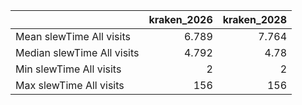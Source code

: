 |                            |   kraken_2026 |   kraken_2028 |
|:---------------------------|--------------:|--------------:|
| Mean slewTime All visits   |         6.789 |         7.764 |
| Median slewTime All visits |         4.792 |         4.78  |
| Min slewTime All visits    |         2     |         2     |
| Max slewTime All visits    |       156     |       156     |

